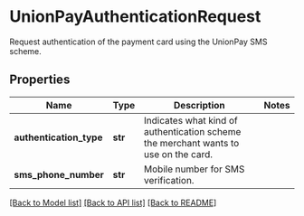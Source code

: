 # UnionPayAuthenticationRequest

Request authentication of the payment card using the UnionPay SMS scheme.
## Properties
Name | Type | Description | Notes
------------ | ------------- | ------------- | -------------
**authentication_type** | **str** | Indicates what kind of authentication scheme the merchant wants to use on the card. | 
**sms_phone_number** | **str** | Mobile number for SMS verification. | 

[[Back to Model list]](../README.md#documentation-for-models) [[Back to API list]](../README.md#documentation-for-api-endpoints) [[Back to README]](../README.md)


